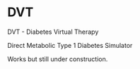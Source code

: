 # DVT
DVT - Diabetes Virtual Therapy

Direct Metabolic Type 1 Diabetes Simulator

Works but still under construction.
